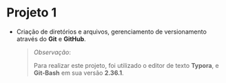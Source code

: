# Projeto 1

- Criação de diretórios e arquivos, gerenciamento de versionamento através do **Git** e **GitHub**.

  > _Observação_:
  >
  > Para realizar este projeto, foi utilizado o editor de texto **Typora**, e **Git-Bash** em sua versão **2.36.1**.

